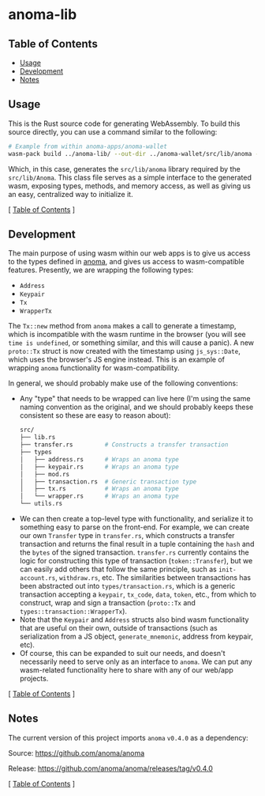 # anoma-lib

## Table of Contents

- [Usage](#usage)
- [Development](#development)
- [Notes](#notes)

## Usage

This is the Rust source code for generating WebAssembly. To build this source directly, you can use a command similar to the following:

```bash
# Example from within anoma-apps/anoma-wallet
wasm-pack build ../anoma-lib/ --out-dir ../anoma-wallet/src/lib/anoma --out-name anoma --target web
```

Which, in this case, generates the `src/lib/anoma` library required by the `src/lib/Anoma`. This class file serves as a simple interface to the generated wasm, exposing types, methods, and memory access, as well as giving us an easy, centralized way to initialize it.

[ [Table of Contents](#table-of-contents) ]

## Development

The main purpose of using wasm within our web apps is to give us access to the types defined in [anoma](https://github.com/anoma/anoma), and gives us access to wasm-compatible features. Presently, we are wrapping the following types:

- `Address`
- `Keypair`
- `Tx`
- `WrapperTx`

The `Tx::new` method from `anoma` makes a call to generate a timestamp, which is incompatible with the wasm runtime in the browser (you will see `time is undefined`, or something similar, and this will cause a panic). A new `proto::Tx` struct is now created with the timestamp using `js_sys::Date`, which uses the browser's JS engine instead. This is an example of wrapping `anoma` functionality for wasm-compatibility.

In general, we should probably make use of the following conventions:

- Any "type" that needs to be wrapped can live here (I'm using the same naming convention as the original, and we should probably keeps these consistent so these are easy to reason about):
  ```bash
  src/
  ├── lib.rs
  ├── transfer.rs         # Constructs a transfer transaction
  ├── types
  │   ├── address.rs      # Wraps an anoma type
  │   ├── keypair.rs      # Wraps an anoma type
  │   ├── mod.rs
  │   ├── transaction.rs  # Generic transaction type
  │   ├── tx.rs           # Wraps an anoma type
  │   └── wrapper.rs      # Wraps an anoma type
  └── utils.rs
  ```
- We can then create a top-level type with functionality, and serialize it to something easy to parse on the front-end. For example, we can create our own `Transfer` type in `transfer.rs`, which constructs a transfer transaction and returns the final result in a tuple containing the `hash` and the `bytes` of the signed transaction. `transfer.rs` currently contains the logic for constructing this type of transaction (`token::Transfer`), but we can easily add others that follow the same principle, such as `init-account.rs`, `withdraw.rs`, etc. The similarities between transactions has been abstracted out into `types/transaction.rs`, which is a generic transaction accepting a `keypair`, `tx_code`, `data`, `token`, etc., from which to construct, wrap and sign a transaction (`proto::Tx` and `types::transaction::WrapperTx`).
- Note that the `Keypair` and `Address` structs also bind wasm functionality that are useful on their own, outside of transactions (such as serialization from a JS object, `generate_mnemonic`, address from keypair, etc).
- Of course, this can be expanded to suit our needs, and doesn't necessarily need to serve only as an interface to `anoma`. We can put any wasm-related functionality here to share with any of our web/app projects.

[ [Table of Contents](#table-of-contents) ]

## Notes

The current version of this project imports `anoma` `v0.4.0` as a dependency:

Source: https://github.com/anoma/anoma

Release: https://github.com/anoma/anoma/releases/tag/v0.4.0

[ [Table of Contents](#table-of-contents) ]
